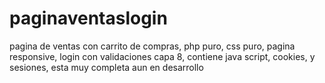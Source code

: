 # paginaventaslogin
 pagina de ventas con carrito de compras, php puro, css puro, pagina responsive, login con validaciones capa 8, contiene java script, cookies, y sesiones, esta muy completa aun en desarrollo
